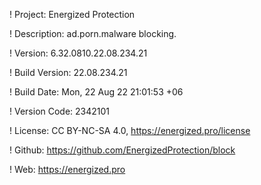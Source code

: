 ! Project: Energized Protection

! Description: ad.porn.malware blocking.

! Version: 6.32.0810.22.08.234.21

! Build Version: 22.08.234.21

! Build Date: Mon, 22 Aug 22 21:01:53 +06

! Version Code: 2342101

! License: CC BY-NC-SA 4.0, https://energized.pro/license

! Github: https://github.com/EnergizedProtection/block

! Web: https://energized.pro
